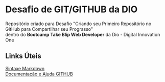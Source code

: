 # Desafio de GIT/GITHUB da DIO
Repositório criado para Desafio "Criando seu Primeiro Repositório no GitHub para Compartilhar seu Prograsso" <br>
dentro do <strong>Bootcamp Take Blip Web Developer</strong> da Dio - Digital Innovation One

## Links Úteis
[Sintaxe Markdown](https://www.markdownguide.org/basic-syntax/) <br>
[Documentação e Ajuda GITHUB](https://docs.github.com/pt)
